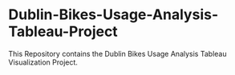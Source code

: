 # Dublin-Bikes-Usage-Analysis-Tableau-Project
This Repository contains the Dublin Bikes Usage Analysis Tableau Visualization Project.
